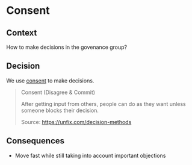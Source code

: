 # Consent

## Context

How to make decisions in the govenance group?

## Decision

We use [consent](https://unfix.com/decision-methods) to make decisions.

> Consent (Disagree & Commit)
>
> After getting input from others, people can do as they want unless someone blocks their decision.
> 
> Source: https://unfix.com/decision-methods

## Consequences

- Move fast while still taking into account important objections
